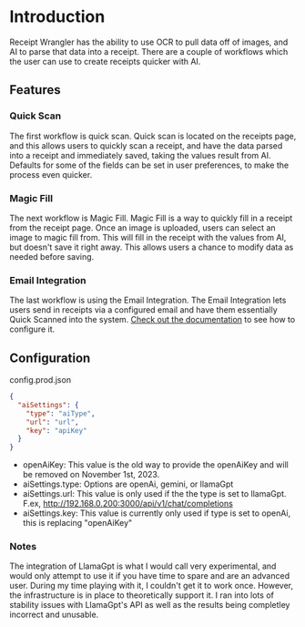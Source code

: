 # Introduction

Receipt Wrangler has the ability to use OCR to pull data off of images, and AI to parse that data into a receipt. There are a couple of workflows which the user can use to create receipts quicker with AI.

## Features

### Quick Scan

The first workflow is quick scan. Quick scan is located on the receipts page, and this allows users to quickly scan a receipt, and have the data parsed into a receipt and immediately saved, taking the values result from AI.
Defaults for some of the fields can be set in user preferences, to make the process even quicker.

### Magic Fill

The next workflow is Magic Fill. Magic Fill is a way to quickly fill in a receipt from the receipt page. Once an image is uploaded, users can select an image to magic fill from. This will fill in the receipt with the values from AI, but doesn't save it right away. This allows users a chance to modify data as needed before saving.

### Email Integration

The last workflow is using the Email Integration. The Email Integration lets users send in receipts via a configured email and have them essentially Quick Scanned into the system. [Check out the documentation](https://github.com/Receipt-Wrangler/.github/tree/main/integrations) to see how to configure it.

## Configuration

config.prod.json

```json
{
  "aiSettings": {
    "type": "aiType",
    "url": "url",
    "key": "apiKey"
  }
}
```

- openAiKey: This value is the old way to provide the openAiKey and will be removed on November 1st, 2023.
- aiSettings.type: Options are openAi, gemini, or llamaGpt
- aiSettings.url: This value is only used if the the type is set to llamaGpt. F.ex, http://192.168.0.200:3000/api/v1/chat/completions
- aiSettings.key: This value is currently only used if type is set to openAi, this is replacing "openAiKey"

### Notes

The integration of LlamaGpt is what I would call very experimental, and would only attempt to use it if you have time to spare and are an advanced user. During my time playing with it, I couldn't get it to work once. However, the infrastructure is in place to theoretically support it. I ran into lots of stability issues with LlamaGpt's API as well as the results being completley incorrect and unusable.

